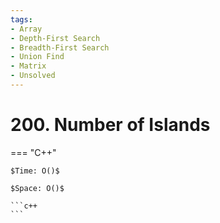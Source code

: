 ```yaml
---
tags:
- Array
- Depth-First Search
- Breadth-First Search
- Union Find
- Matrix
- Unsolved
---
```



# 200. Number of Islands

=== "C++"

    $Time: O()$

    $Space: O()$

    ```c++
    ```